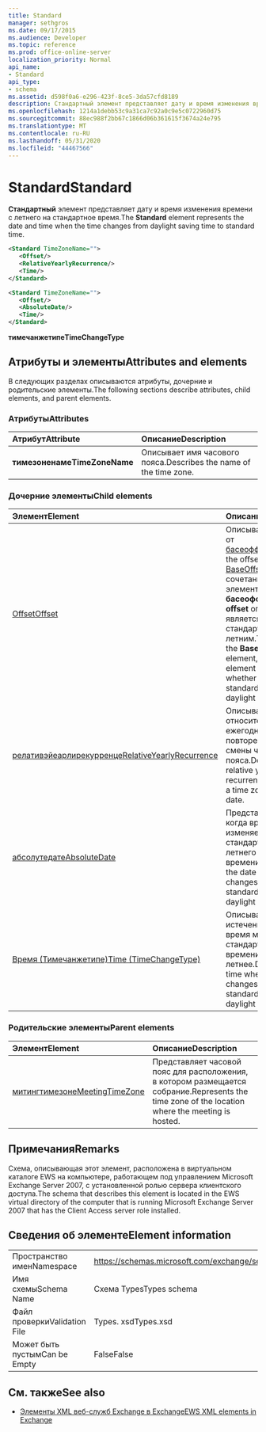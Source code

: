 ```yaml
---
title: Standard
manager: sethgros
ms.date: 09/17/2015
ms.audience: Developer
ms.topic: reference
ms.prod: office-online-server
localization_priority: Normal
api_name:
- Standard
api_type:
- schema
ms.assetid: d598f0a6-e296-423f-8ce5-3da57cfd8189
description: Стандартный элемент представляет дату и время изменения времени с летнего на стандартное время.
ms.openlocfilehash: 1214a1debb53c9a31ca7c92a0c9e5c0722960d75
ms.sourcegitcommit: 88ec988f2bb67c1866d06b361615f3674a24e795
ms.translationtype: MT
ms.contentlocale: ru-RU
ms.lasthandoff: 05/31/2020
ms.locfileid: "44467566"
---
```

# <a name="standard"></a><span data-ttu-id="41b5e-103">Standard</span><span class="sxs-lookup"><span data-stu-id="41b5e-103">Standard</span></span>

<span data-ttu-id="41b5e-104">**Стандартный** элемент представляет дату и время изменения времени с летнего на стандартное время.</span><span class="sxs-lookup"><span data-stu-id="41b5e-104">The **Standard** element represents the date and time when the time changes from daylight saving time to standard time.</span></span> 
  
```xml
<Standard TimeZoneName="">
   <Offset/>
   <RelativeYearlyRecurrence/>
   <Time/>
</Standard>
```

```xml
<Standard TimeZoneName="">
   <Offset/>
   <AbsoluteDate/>
   <Time/>
</Standard>
```

<span data-ttu-id="41b5e-105">**тимечанжетипе**</span><span class="sxs-lookup"><span data-stu-id="41b5e-105">**TimeChangeType**</span></span>

## <a name="attributes-and-elements"></a><span data-ttu-id="41b5e-106">Атрибуты и элементы</span><span class="sxs-lookup"><span data-stu-id="41b5e-106">Attributes and elements</span></span>

<span data-ttu-id="41b5e-107">В следующих разделах описываются атрибуты, дочерние и родительские элементы.</span><span class="sxs-lookup"><span data-stu-id="41b5e-107">The following sections describe attributes, child elements, and parent elements.</span></span>
  
### <a name="attributes"></a><span data-ttu-id="41b5e-108">Атрибуты</span><span class="sxs-lookup"><span data-stu-id="41b5e-108">Attributes</span></span>

|<span data-ttu-id="41b5e-109">**Атрибут**</span><span class="sxs-lookup"><span data-stu-id="41b5e-109">**Attribute**</span></span>|<span data-ttu-id="41b5e-110">**Описание**</span><span class="sxs-lookup"><span data-stu-id="41b5e-110">**Description**</span></span>|
|:-----|:-----|
|<span data-ttu-id="41b5e-111">**тимезоненаме**</span><span class="sxs-lookup"><span data-stu-id="41b5e-111">**TimeZoneName**</span></span> <br/> |<span data-ttu-id="41b5e-112">Описывает имя часового пояса.</span><span class="sxs-lookup"><span data-stu-id="41b5e-112">Describes the name of the time zone.</span></span>  <br/> |
   
### <a name="child-elements"></a><span data-ttu-id="41b5e-113">Дочерние элементы</span><span class="sxs-lookup"><span data-stu-id="41b5e-113">Child elements</span></span>

|<span data-ttu-id="41b5e-114">**Элемент**</span><span class="sxs-lookup"><span data-stu-id="41b5e-114">**Element**</span></span>|<span data-ttu-id="41b5e-115">**Описание**</span><span class="sxs-lookup"><span data-stu-id="41b5e-115">**Description**</span></span>|
|:-----|:-----|
|[<span data-ttu-id="41b5e-116">Offset</span><span class="sxs-lookup"><span data-stu-id="41b5e-116">Offset</span></span>](offset.md) <br/> |<span data-ttu-id="41b5e-117">Описывает смещение от [басеоффсет](baseoffset.md).</span><span class="sxs-lookup"><span data-stu-id="41b5e-117">Describes the offset from the [BaseOffset](baseoffset.md).</span></span> <span data-ttu-id="41b5e-118">В сочетании с элементом **басеоффсет** элемент **offset** определяет, является ли время стандартным или летним.</span><span class="sxs-lookup"><span data-stu-id="41b5e-118">Together with the **BaseOffset** element, the **Offset** element identifies whether the time is standard time or daylight saving time.</span></span>  <br/> |
|[<span data-ttu-id="41b5e-119">релативэйеарлирекурренце</span><span class="sxs-lookup"><span data-stu-id="41b5e-119">RelativeYearlyRecurrence</span></span>](relativeyearlyrecurrence.md) <br/> |<span data-ttu-id="41b5e-120">Описывает относительный ежегодный шаблон повторения для даты смены часового пояса.</span><span class="sxs-lookup"><span data-stu-id="41b5e-120">Describes a relative yearly recurrence pattern for a time zone transition date.</span></span>  <br/> |
|[<span data-ttu-id="41b5e-121">абсолутедате</span><span class="sxs-lookup"><span data-stu-id="41b5e-121">AbsoluteDate</span></span>](absolutedate.md) <br/> |<span data-ttu-id="41b5e-122">Представляет дату, когда время изменяется со стандартного или летнего времени.</span><span class="sxs-lookup"><span data-stu-id="41b5e-122">Represents the date when the time changes from standard time or daylight saving time.</span></span>  <br/> |
|[<span data-ttu-id="41b5e-123">Время (Тимечанжетипе)</span><span class="sxs-lookup"><span data-stu-id="41b5e-123">Time (TimeChangeType)</span></span>](time-timechangetype.md) <br/> |<span data-ttu-id="41b5e-124">Описывает время, по истечении которого время меняется со стандартного времени на летнее.</span><span class="sxs-lookup"><span data-stu-id="41b5e-124">Describes the time when the time changes between standard time and daylight saving time.</span></span>  <br/> |
   
### <a name="parent-elements"></a><span data-ttu-id="41b5e-125">Родительские элементы</span><span class="sxs-lookup"><span data-stu-id="41b5e-125">Parent elements</span></span>

|<span data-ttu-id="41b5e-126">**Элемент**</span><span class="sxs-lookup"><span data-stu-id="41b5e-126">**Element**</span></span>|<span data-ttu-id="41b5e-127">**Описание**</span><span class="sxs-lookup"><span data-stu-id="41b5e-127">**Description**</span></span>|
|:-----|:-----|
|[<span data-ttu-id="41b5e-128">митингтимезоне</span><span class="sxs-lookup"><span data-stu-id="41b5e-128">MeetingTimeZone</span></span>](meetingtimezone.md) <br/> |<span data-ttu-id="41b5e-129">Представляет часовой пояс для расположения, в котором размещается собрание.</span><span class="sxs-lookup"><span data-stu-id="41b5e-129">Represents the time zone of the location where the meeting is hosted.</span></span>  <br/> |
   
## <a name="remarks"></a><span data-ttu-id="41b5e-130">Примечания</span><span class="sxs-lookup"><span data-stu-id="41b5e-130">Remarks</span></span>

<span data-ttu-id="41b5e-131">Схема, описывающая этот элемент, расположена в виртуальном каталоге EWS на компьютере, работающем под управлением Microsoft Exchange Server 2007, с установленной ролью сервера клиентского доступа.</span><span class="sxs-lookup"><span data-stu-id="41b5e-131">The schema that describes this element is located in the EWS virtual directory of the computer that is running Microsoft Exchange Server 2007 that has the Client Access server role installed.</span></span>
  
## <a name="element-information"></a><span data-ttu-id="41b5e-132">Сведения об элементе</span><span class="sxs-lookup"><span data-stu-id="41b5e-132">Element information</span></span>

|||
|:-----|:-----|
|<span data-ttu-id="41b5e-133">Пространство имен</span><span class="sxs-lookup"><span data-stu-id="41b5e-133">Namespace</span></span>  <br/> |https://schemas.microsoft.com/exchange/services/2006/types  <br/> |
|<span data-ttu-id="41b5e-134">Имя схемы</span><span class="sxs-lookup"><span data-stu-id="41b5e-134">Schema Name</span></span>  <br/> |<span data-ttu-id="41b5e-135">Схема Types</span><span class="sxs-lookup"><span data-stu-id="41b5e-135">Types schema</span></span>  <br/> |
|<span data-ttu-id="41b5e-136">Файл проверки</span><span class="sxs-lookup"><span data-stu-id="41b5e-136">Validation File</span></span>  <br/> |<span data-ttu-id="41b5e-137">Types. xsd</span><span class="sxs-lookup"><span data-stu-id="41b5e-137">Types.xsd</span></span>  <br/> |
|<span data-ttu-id="41b5e-138">Может быть пустым</span><span class="sxs-lookup"><span data-stu-id="41b5e-138">Can be Empty</span></span>  <br/> |<span data-ttu-id="41b5e-139">False</span><span class="sxs-lookup"><span data-stu-id="41b5e-139">False</span></span>  <br/> |
   
## <a name="see-also"></a><span data-ttu-id="41b5e-140">См. также</span><span class="sxs-lookup"><span data-stu-id="41b5e-140">See also</span></span>

- [<span data-ttu-id="41b5e-141">Элементы XML веб-служб Exchange в Exchange</span><span class="sxs-lookup"><span data-stu-id="41b5e-141">EWS XML elements in Exchange</span></span>](ews-xml-elements-in-exchange.md)

